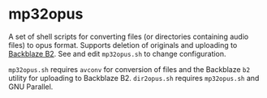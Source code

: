# mp32opus
A set of shell scripts for converting files (or directories containing audio files) to opus format. Supports deletion of originals and uploading to [Backblaze B2](http://backblaze.com/b2). See and edit `mp32opus.sh` to change configuration.

`mp32opus.sh` requires `avconv` for conversion of files and the Backblaze `b2` utility for uploading to Backblaze B2. `dir2opus.sh` requires `mp32opus.sh` and GNU Parallel.
